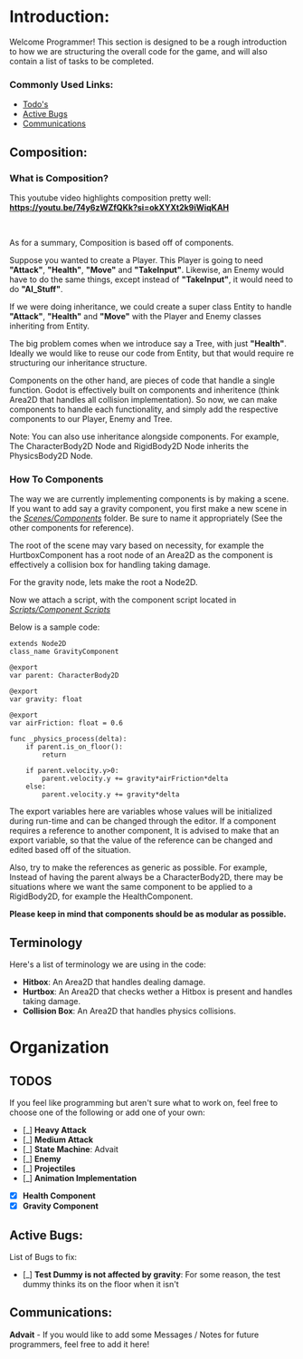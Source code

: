 # Introduction:

Welcome Programmer! This section is designed to be a rough introduction to how we are structuring the overall code for the game, and will also contain a list of tasks to be completed.

### Commonly Used Links:

- [Todo's](#todos)
- [Active Bugs](#active-bugs)
- [Communications](#communications)

## Composition:

### What is Composition?

This youtube video highlights composition pretty well: <br>
<strong>https://youtu.be/74y6zWZfQKk?si=okXYXt2k9iWiqKAH</strong>

<br>

As for a summary, Composition is based off of components.

Suppose you wanted to create a Player. This Player is going to need <b>"Attack"</b>, <b>"Health"</b>, <b>"Move"</b> and <b>"TakeInput"</b>. Likewise, an Enemy would have to do the same things, except instead of <b>"TakeInput"</b>, it would need to do <b>"AI_Stuff"</b>.

If we were doing inheritance, we could create a super class Entity to handle <b>"Attack"</b>, <b>"Health"</b> and <b>"Move"</b> with the Player and Enemy classes inheriting from Entity.

The big problem comes when we introduce say a Tree, with just <b>"Health"</b>. Ideally we would like to reuse our code from Entity, but that would require re structuring our inheritance structure.

Components on the other hand, are pieces of code that handle a single function. Godot is effectively built on components and inheritence (think Area2D that handles all collision implementation). So now, we can make components to handle each functionality, and simply add the respective components to our Player, Enemy and Tree.

Note: You can also use inheritance alongside components. For example, The CharacterBody2D Node and RigidBody2D Node inherits the PhysicsBody2D Node.

### How To Components

The way we are currently implementing components is by making a scene. If you want to add say a gravity component, you first make a new scene in the <u><i>Scenes/Components</i></u> folder. Be sure to name it appropriately (See the other components for reference).

The root of the scene may vary based on necessity, for example the HurtboxComponent has a root node of an Area2D as the component is effectively a collision box for handling taking damage.

For the gravity node, lets make the root a Node2D.

Now we attach a script, with the component script located in <u><i>Scripts/Component Scripts</i></u>

Below is a sample code:

    extends Node2D
    class_name GravityComponent

    @export
    var parent: CharacterBody2D

    @export
    var gravity: float

    @export
    var airFriction: float = 0.6

    func _physics_process(delta):
    	if parent.is_on_floor():
    		return

    	if parent.velocity.y>0:
    		parent.velocity.y += gravity*airFriction*delta
    	else:
    		parent.velocity.y += gravity*delta

The export variables here are variables whose values will be initialized during run-time and can be changed through the editor. If a component requires a reference to another component, It is advised to make that an export variable, so that the value of the reference can be changed and edited based off of the situation.

Also, try to make the references as generic as possible. For example, Instead of having the parent always be a CharacterBody2D, there may be situations where we want the same component to be applied to a RigidBody2D, for example the HealthComponent.

<b>Please keep in mind that components should be as modular as possible.</b>

## Terminology

Here's a list of terminology we are using in the code:

- <b>Hitbox</b>: An Area2D that handles dealing damage.
- <b>Hurtbox</b>: An Area2D that checks wether a Hitbox is present and handles taking damage.
- <b>Collision Box</b>: An Area2D that handles physics collisions.

# Organization

## TODOS

If you feel like programming but aren't sure what to work on, feel free to choose one of the following or add one of your own:

- [_] <b>Heavy Attack</b>
- [_] <b>Medium Attack</b>
- [_] <b>State Machine</b>: Advait
- [_] <b>Enemy</b>
- [_] <b>Projectiles</b>
- [_] <b>Animation Implementation</b>
- [X] <b>Health Component</b>
- [X] <b>Gravity Component</b>

## Active Bugs:

List of Bugs to fix:

- [_] <b>Test Dummy is not affected by gravity</b>: For some reason, the test dummy thinks its on the floor when it isn't

## Communications:

<b>Advait</b> - If you would like to add some Messages / Notes for future programmers, feel free to add it here!